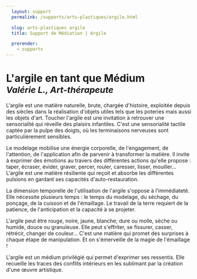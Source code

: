 ```yaml
---
  layout: support
  permalink: /supports/arts-plastiques/argile.html

  slug: arts-plastiques argile
  title: Support de Médiation | Argile

  prerender:
    - supports
---
```


# L'argile en tant que Médium <br/><small><em>Valérie L., Art-thérapeute</em></small>

L'argile est une matière naturelle, brute, chargée d'histoire, exploitée depuis
des siècles dans la réalisation d'objets utiles tels que les poteries mais aussi
les objets d'art. Toucher l'argile est une invitation à retrouver une sensorialité
qui réveille des plaisirs infantiles. C'est une sensorialité tactile captée par
la pulpe des doigts, où les terminaisons nerveuses sont particulièrement sensibles.

Le modelage mobilise une énergie corporelle, de l'engagement, de l'attention,
de l'application afin de parvenir à transformer la matière. Il invite à exprimer
des émotions au travers des différentes actions qu'elle propose : taper, écraser,
évider, graver, percer, rouler, caresser, lisser, mouiller... L'argile est une
matière résiliente qui reçoit et absorbe les différentes pulsions en gardant ses
capacités d'auto-restauration.

La dimension temporelle de l'utilisation de l'argile s'oppose à l'immédiateté.
Elle nécessite plusieurs temps : le temps du modelage, du séchage, du ponçage,
de la cuisson et de l'émaillage. Le travail de la terre requiert de la patience,
de l'anticipation et la capacité à se projeter.

L'argile peut être rouge, noire, jaune, blanche; dure ou molle, sèche ou humide,
douce ou granuleuse. Elle peut s'effriter, se fissurer, casser, rétrécir, changer
de couleur... C'est une matière qui promet des surprises à chaque étape de
manipulation. Et on s'émerveille de la magie de l'émaillage !

L'argile est un médium privilégié qui permet d'exprimer ses ressentis. Elle
recueille les traces des conflits intérieurs en les sublimant par la création
d'une &oelig;uvre artistique.
